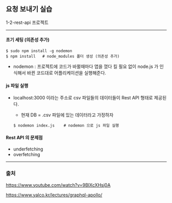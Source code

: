 ## 요청 보내기 실습

1-2-rest-api 프로젝트 

---

#### 초기 세팅 (의존성 추가)

```shell
$ sudo npm install -g nodemon	
$ npm install	# node_modules 폴더 생성 (의존성 추가)
```

* nodemon : 프로젝트에 코드가 바뀔때마다 앱을 껐다 킬 필요 없이 node.js 가 인식해서 바뀐 코드대로 어플리케이션을 실행해준다.

#### js 파일 실행 

* localhost:3000 이라는 주소로 csv 파일들의 데이터들이 Rest API 형태로 제공된다.

  * 현재 DB = .csv 파일에 있는 데이터라고 가정하자

  ```shell
  $ nodemon index.js	# nodemon 으로 js 파일 실행
  ```

  

#### Rest API 의 문제점

* underfetching
* overfetching 

  

---

### 출처

https://www.youtube.com/watch?v=9BIXcXHsj0A

https://www.yalco.kr/lectures/graphql-apollo/